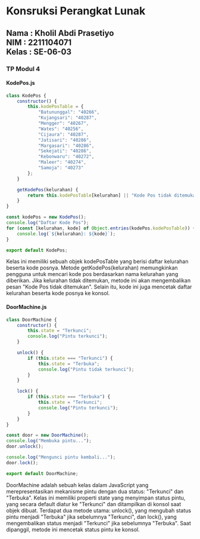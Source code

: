 <h1>Konsruksi Perangkat Lunak</h1>
<h2>Nama : Kholil Abdi Prasetiyo<br>NIM : 2211104071<br>Kelas : SE-06-03</h2>
<h3>TP Modul 4</h3>

#### KodePos.js
```js
class KodePos {
    constructor() {
        this.kodePosTable = {
            "Batununggal": "40266",
            "Kujangsari": "40287",
            "Mengger": "40267",
            "Wates": "40256",
            "Cijaura": "40287",
            "Jatisari": "40286",
            "Margasari": "40286",
            "Sekejati": "40286",
            "Kebonwaru": "40272",
            "Maleer": "40274",
            "Samoja": "40273"
        };
    }

    getKodePos(kelurahan) {
        return this.kodePosTable[kelurahan] || "Kode Pos tidak ditemukan";
    }
}

const kodePos = new KodePos();
console.log("Daftar Kode Pos");
for (const [kelurahan, kode] of Object.entries(kodePos.kodePosTable)) {
    console.log(`${kelurahan}: ${kode}`);
}

export default KodePos;
```
Kelas ini memiliki sebuah objek kodePosTable yang berisi daftar kelurahan beserta kode posnya. Metode getKodePos(kelurahan) memungkinkan pengguna untuk mencari kode pos berdasarkan nama kelurahan yang diberikan. Jika kelurahan tidak ditemukan, metode ini akan mengembalikan pesan "Kode Pos tidak ditemukan". Selain itu, kode ini juga mencetak daftar kelurahan beserta kode posnya ke konsol.

#### DoorMachine.js
```js
class DoorMachine {
    constructor() {
        this.state = "Terkunci";
        console.log("Pintu terkunci");
    }

    unlock() {
        if (this.state === "Terkunci") {
            this.state = "Terbuka";
            console.log("Pintu tidak terkunci");
        }
    }

    lock() {
        if (this.state === "Terbuka") {
            this.state = "Terkunci";
            console.log("Pintu terkunci");
        }
    }
}

const door = new DoorMachine();
console.log("Membuka pintu...");
door.unlock();

console.log("Mengunci pintu kembali...");
door.lock();

export default DoorMachine;
```
DoorMachine adalah sebuah kelas dalam JavaScript yang merepresentasikan mekanisme pintu dengan dua status: "Terkunci" dan "Terbuka". Kelas ini memiliki properti state yang menyimpan status pintu, yang secara default diatur ke "Terkunci" dan ditampilkan di konsol saat objek dibuat. Terdapat dua metode utama: unlock(), yang mengubah status pintu menjadi "Terbuka" jika sebelumnya "Terkunci", dan lock(), yang mengembalikan status menjadi "Terkunci" jika sebelumnya "Terbuka". Saat dipanggil, metode ini mencetak status pintu ke konsol.
